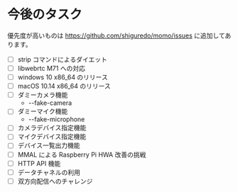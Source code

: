 # 今後のタスク

優先度が高いものは https://github.com/shiguredo/momo/issues に追加してあります。

- [ ] strip コマンドによるダイエット
- [ ] libwebrtc M71 への対応
- [ ] windows 10 x86_64 のリリース
- [ ] macOS 10.14 x86_64 のリリース
- [ ] ダミーカメラ機能
    - --fake-camera
- [ ] ダミーマイク機能
    - --fake-microphone
- [ ] カメラデバイス指定機能
- [ ] マイクデバイス指定機能
- [ ] デバイス一覧出力機能
- [ ] MMAL による Raspberry Pi HWA 改善の挑戦
- [ ] HTTP API 機能
- [ ] データチャネルの利用
- [ ] 双方向配信へのチャレンジ
